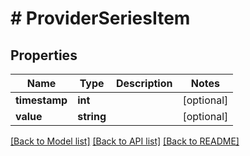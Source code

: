 # # ProviderSeriesItem

## Properties

Name | Type | Description | Notes
------------ | ------------- | ------------- | -------------
**timestamp** | **int** |  | [optional]
**value** | **string** |  | [optional]

[[Back to Model list]](../../README.md#models) [[Back to API list]](../../README.md#endpoints) [[Back to README]](../../README.md)
